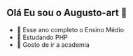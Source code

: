## Olá Eu sou o Augusto-art 👋

- 🔭 Esse ano completo o Ensino Médio
- 🌱 Estudando PHP
- 👯 Gosto de ir a academia


